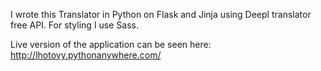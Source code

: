 I wrote this Translator in Python on Flask and Jinja using Deepl translator free API. For styling I use Sass.

Live version of the application can be seen here: http://lhotovy.pythonanywhere.com/
